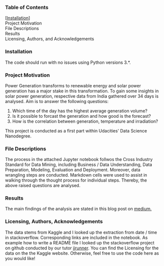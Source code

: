 ### Table of Contents

[[Installation](#Installation)]    
Project Motivation   
File Descriptions    
Results      
Licensing, Authors, and Acknowledgements   

### Installation
The code should run with no issues using Python versions 3.*.

### Project Motivation
Power Generation transforms to renewable energy and solar power generation has a major stake in this transformation. To gain some insights in solar power generation, 
respective data from India gathered over 34 days is analysed. Aim is to answer the following questions:
1. Which time of the day has the highest average generation volume?
2. Is it possible to forcast the generation and how good is the forecast?
3. How is the correlation between generation, temperature and irradiation?

This project is conducted as a first part within Udacities' Data Science Nanodegree.

### File Descriptions
The process in the attached Jupyter notebook follwos the Cross Industry Standard for Data Mining, including Business / Data Understanding, Data Preparation, Modeling, 
Evaluation and Deployment. Moreover, data wrangling steps are conducted. Markdown cells were used to assist in walking through the thought process for individual steps.
Thereby, the above raised questions are analysed.

### Results
The main findings of the analysis are stated in this blog post on [medium.](https://medium.com/@rita.meier/insights-to-solar-power-generation-adbe206a9b13)

### Licensing, Authors, Acknowledgements
The data stems from Kaggle and I looked up the extraction from date / time in stackoverflow. Corresponding links are included in the notebook. As example how to write 
a README file I looked up the stackoverflow project on github conducted by our tutor [jjrunner](https://github.com/jjrunner/stackoverflow/blob/master/README.md). You can find the Licensing for the data on the the Kaggle website. 
Otherwise, feel free to use the code here as you would like!
